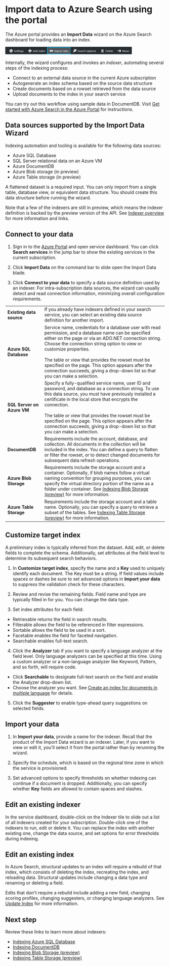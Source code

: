 <properties
	pageTitle="Import data to Azure Search using indexers in the Azure Portal | Microsoft Azure | Hosted cloud search service"
	description="Use the Azure Search Import Data Wizard in the Azure Portal to crawl data from Azure Blob storage, table stroage, SQL Database, and SQL Server on Azure VMs."
	services="search"
	documentationCenter=""
	authors="HeidiSteen"
	manager="jhubbard"
	editor=""
    tags="Azure Portal"/>

<tags
	ms.service="search"
	ms.devlang="na"
	ms.workload="search"
	ms.topic="get-started-article"
	ms.tgt_pltfrm="na"
	ms.date="08/29/2016"
	ms.author="heidist"/>

# Import data to Azure Search using the portal

The Azure portal provides an **Import Data** wizard on the Azure Search dashboard for loading data into an index. 

  ![Import Data on the command bar][1]

Internally, the wizard configures and invokes an *indexer*, automating several steps of the indexing process: 

- Connect to an external data source in the current Azure subscription
- Autogenerate an index schema based on the source data structure
- Create documents based on a rowset retrieved from the data source
- Upload documents to the index in your search service

You can try out this workflow using sample data in DocumentDB. Visit [Get started with Azure Search in the Azure Portal](search-get-started-portal.md) for instructions.

## Data sources supported by the Import Data Wizard

Indexing automation and tooling is available for the following data sources: 

- Azure SQL Database
- SQL Server relational data on an Azure VM
- Azure DocumentDB
- Azure Blob storage (in preview)
- Azure Table storage (in preview)

A flattened dataset is a required input. You can only import from a single table, database view, or equivalent data structure. You should create this data structure before running the wizard.

Note that a few of the indexers are still in preview, which means the indexer definition is backed by the preview version of the API. See [Indexer overview](search-indexer-overview.md) for more information and links.

## Connect to your data

1. Sign in to the [Azure Portal](https://portal.azure.com) and open service dashboard. You can click **Search services** in the jump bar to show the existing services in the current subscription. 

2. Click **Import Data** on the command bar to slide open the Import Data blade.  

3. Click **Connect to your data** to specify a data source definition used by an indexer. For intra-subscription data sources, the wizard can usually detect and read connection information, minimizing overall configuration requirements.

| | |
|--------|------------|
|**Existing data source** | If you already have indexers defined in your search service, you can select an existing data source definition for another import.|
|**Azure SQL Database** | Service name, credentials for a database user with read permission, and a database name can be specified either on the page or via an ADO.NET connection string. Choose the connection string option to view or customize properties. <br/><br/>The table or view that provides the rowset must be specified on the page. This option appears after the connection succeeds, giving a drop-down list so that you can make a selection.|
|**SQL Server on Azure VM** | Specify a fully-qualified service name, user ID and password, and database as a connection string. To use this data source, you must have previously installed a certificate in the local store that encrypts the connection. <br/><br/>The table or view that provides the rowset must be specified on the page. This option appears after the connection succeeds, giving a drop-down list so that you can make a selection.
|**DocumentDB** |Requirements include the account, database, and collection. All documents in the collection will be included in the index. You can define a query to flatten or filter the rowset, or to detect changed documents for subsequent data refresh operations.|
|**Azure Blob Storage** | Requirements include the storage account and a container. Optionally, if blob names follow a virtual naming convention for grouping purposes, you can specify the virtual directory portion of the name as a folder under container. See [Indexing Blob Storage (preview)](search-howto-indexing-azure-blob-storage.md) for more information. |
|**Azure Table Storage** | Requirements include the storage account and a table name. Optionally, you can specify a query to retrieve a subset of the tables. See [Indexing Table Storage (preview)](search-howto-indexing-azure-tables.md) for more information. |

## Customize target index

A preliminary index is typically inferred from the dataset. Add, edit, or delete fields to complete the schema. Additionally, set attributes at the field level to determine its subsequent search behaviors.

1. In **Customize target index**, specify the name and a **Key** used to uniquely identify each document. The Key must be a string. If field values include spaces or dashes be sure to set advanced options in **Import your data** to suppress the validation check for these characters.

2. Review and revise the remaining fields. Field name and type are typically filled in for you. You can change the data type.

3. Set index attributes for each field:

 - Retrievable returns the field in search results.
 - Filterable allows the field to be referenced in filter expressions.
 - Sortable allows the field to be used in a sort.
 - Facetable enables the field for faceted navigation.
 - Searchable enables full-text search.
  
4. Click the **Analyzer** tab if you want to specify a language analyzer at the field level. Only language analyzers can be specified at this time. Using a custom analyzer or a non-language analyzer like Keyword, Pattern, and so forth, will require code.

 - Click **Searchable** to designate full-text search on the field and enable the Analyzer drop-down list.
 - Choose the analyzer you want. See [Create an index for documents in multiple language](search-language-support.md) for details.

5. Click the **Suggester** to enable type-ahead query suggestions on selected fields.


## Import your data

1. In **Import your data**, provide a name for the indexer. Recall that the product of the Import Data wizard is an indexer. Later, if you want to view or edit it, you'll select it from the portal rather than by rerunning the wizard. 

2. Specify the schedule, which is based on the regional time zone in which the service is provisioned.

3. Set advanced options to specify thresholds on whether indexing can continue if a document is dropped. Additionally, you can specify whether **Key** fields are allowed to contain spaces and slashes.  

## Edit an existing indexer

In the service dashboard, double-click on the Indexer tile to slide out a list of all indexers created for your subscription. Double-click one of the indexers to run, edit or delete it. You can replace the index with another existing one, change the data source, and set options for error thresholds during indexing.

## Edit an existing index

In Azure Search, structural updates to an index will require a rebuild of that index, which consists of deleting the index, recreating the index, and reloading data. Structural updates include changing a data type and renaming or deleting a field.

Edits that don't require a rebuild include adding a new field, changing scoring profiles, changing suggesters, or changing language analyzers. See [Update Index](https://msdn.microsoft.com/library/azure/dn800964.aspx) for more information.

## Next step

Review these links to learn more about indexers:

- [Indexing Azure SQL Database](search-howto-connecting-azure-sql-database-to-azure-search-using-indexers-2015-02-28.md)
- [Indexing DocumentDB](../documentdb/documentdb-search-indexer.md)
- [Indexing Blob Storage (preview)](search-howto-indexing-azure-blob-storage.md)
- [Indexing Table Storage (preview)](search-howto-indexing-azure-tables.md)



<!--Image references-->
[1]: ./media/search-import-data-portal/search-import-data-command.png

